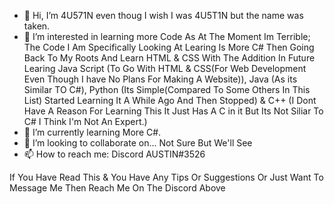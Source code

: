- 👋 Hi, I’m 4U571N even thoug I wish I was 4U5T1N but the name was taken.
- 👀 I’m interested in learning more Code As At The Moment Im Terrible; The Code I Am Specifically Looking At Learing Is More C# Then Going Back To My Roots And Learn HTML & CSS With The Addition In Future Learing Java Script (To Go With HTML & CSS(For Web Development Even Though I have No Plans For Making A Website)), Java (As its Similar TO C#), Python (Its Simple(Compared To Some Others In This List) Started Learning It A While Ago And Then Stopped) & C++ (I Dont Have A Reason For Learning This It Just Has A C in it But Its Not Siliar To C# I Think I'm Not An Expert.)
- 🌱 I’m currently learning More C#.
- 💞️ I’m looking to collaborate on... Not Sure But We'll See
- 📫 How to reach me: Discord AUSTIN#3526

If You Have Read This & You Have Any Tips Or Suggestions Or Just Want To Message Me Then Reach Me On The Discord Above

<!---
4U571N/4U571N is a ✨ special ✨ repository because its `README.md` (this file) appears on your GitHub profile.
You can click the Preview link to take a look at your changes.
--->
